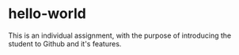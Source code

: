 # hello-world
This is an individual assignment, with the purpose of introducing the student to Github and it's features.
